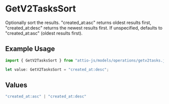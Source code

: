 # GetV2TasksSort

Optionally sort the results. "created_at:asc" returns oldest results first, "created_at:desc" returns the newest results first. If unspecified, defaults to "created_at:asc" (oldest results first).

## Example Usage

```typescript
import { GetV2TasksSort } from "attio-js/models/operations/getv2tasks.js";

let value: GetV2TasksSort = "created_at:desc";
```

## Values

```typescript
"created_at:asc" | "created_at:desc"
```